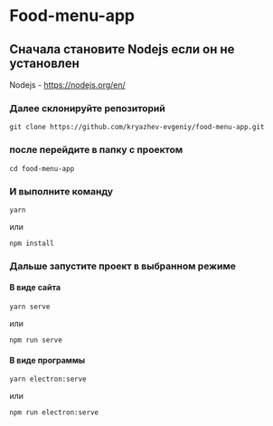 # Food-menu-app

## Сначала становите Nodejs если он не установлен

Nodejs - https://nodejs.org/en/

### Далее склонируйте репозиторий

```
git clone https://github.com/kryazhev-evgeniy/food-menu-app.git
```

### после перейдите в папку с проектом

```
cd food-menu-app
```

### И выполните команду

```
yarn
```

или

```
npm install
```

### Дальше запустите проект в выбранном режиме

#### В виде сайта

```
yarn serve
```

или

```
npm run serve
```

#### В виде программы

```
yarn electron:serve
```

или

```
npm run electron:serve
```
